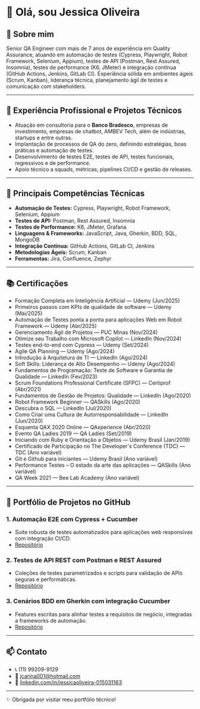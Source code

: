 

# 👋 Olá, sou Jessica Oliveira

## 🚀 Sobre mim

Senior QA Engineer com mais de 7 anos de experiência em Quality Assurance, atuando em automação de testes (Cypress, Playwright, Robot Framework, Selenium, Appium), testes de API (Postman, Rest Assured, Insomnia), testes de performance (K6, JMeter) e integração contínua (GitHub Actions, Jenkins, GitLab CI). Experiência sólida em ambientes ágeis (Scrum, Kanban), liderança técnica, planejamento ágil de testes e comunicação com stakeholders.

---

## 💼 Experiência Profissional e Projetos Técnicos

* Atuação em consultoria para o **Banco Bradesco**, empresas de investimento, empresas de chatbot, AMBEV Tech, além de indústrias, startups e entre outras.
* Implantação de processos de QA do zero, definindo estratégias, boas práticas e automação de testes.
* Desenvolvimento de testes E2E, testes de API, testes funcionais, regressivos e de performance.
* Apoio técnico a squads, métricas, pipelines CI/CD e gestão de releases.

---

## 🧰 Principais Competências Técnicas

* **Automação de Testes:** Cypress, Playwright, Robot Framework, Selenium, Appium
* **Testes de API:** Postman, Rest Assured, Insomnia
* **Testes de Performance:** K6, JMeter, Grafana
* **Linguagens & Frameworks:** JavaScript, Java, Gherkin, BDD, SQL, MongoDB
* **Integração Contínua:** GitHub Actions, GitLab CI, Jenkins
* **Metodologias Ágeis:** Scrum, Kanban
* **Ferramentas:** Jira, Confluence, Zephyr

---

## 📚 Certificações

* Formação Completa em Inteligência Artificial — Udemy (Jun/2025)
* Primeiros passos com KPIs de qualidade de software — Udemy (Mai/2025)
* Automação de Testes ponta a ponta para aplicações Web em Robot Framework — Udemy (Abr/2025)
* Gerenciamento Ágil de Projetos — PUC Minas (Nov/2024)
* Otimize seu Trabalho com Microsoft Copilot — LinkedIn (Nov/2024)
* Testes end-to-end com Cypress — Udemy (Set/2024)
* Agile QA Planning — Udemy (Ago/2024)
* Introdução à Arquitetura de TI — LinkedIn (Ago/2024)
* Soft Skills: Liderança de Alto Desempenho — Udemy (Ago/2024)
* Fundamentos de Programação: Teste de Software e Garantia de Qualidade — LinkedIn (Fev/2023)
* Scrum Foundations Professional Certificate (SFPC) — Certiprof (Abr/2021)
* Fundamentos de Gestão de Projetos: Qualidade — LinkedIn (Ago/2020)
* Robot Framework Beginner — QASkills (Ago/2020)
* Descubra o SQL — LinkedIn (Jul/2020)
* Como Criar uma Cultura de Autorresponsabilidade — LinkedIn (Jun/2020)
* Esquenta QAX 2020 Online — QAxperience (Abr/2020)
* Evento QA Ladies 2019 — QA Ladies (Set/2019)
* Iniciando com Ruby e Orientação a Objetos — Udemy Brasil (Jan/2019)
* Certificado de Participação no The Developer's Conference (TDC) — TDC (Ano variável)
* Git e Github para iniciantes — Udemy Brasil (Ano variável)
* Performance Testes – O estado da arte das aplicações — QASkills (Ano variável)
* QA Week 2021 — Bee Lab Academy (Ano variável)
---

## 📂 Portfólio de Projetos no GitHub

### 1. Automação E2E com Cypress + Cucumber

* Suite robusta de testes automatizados para aplicações web responsivas com integração CI/CD.
* [Repositório](https://github.com/seu-usuario/projeto-cypress)

### 2. Testes de API REST com Postman e REST Assured

* Coleções de testes parametrizados e scripts para validação de APIs seguras e performáticas.
* [Repositório](https://github.com/seu-usuario/projeto-postman)

### 3. Cenários BDD em Gherkin com integração Cucumber

* Features escritas para alinhar testes a requisitos de negócio, integradas a frameworks de automação.
* [Repositório](https://github.com/seu-usuario/projeto-gherkin)

---

## 📫 Contato

* 📞 (11) 99209-9129
* 📧 [jcarina001@hotmail.com](mailto:jcarina001@hotmail.com)
* 🔗 [linkedin.com/in/jessicaoliveira-015031163](https://linkedin.com/in/jessicaoliveira-015031163)

---

✨ Obrigada por visitar meu portfólio técnico!


